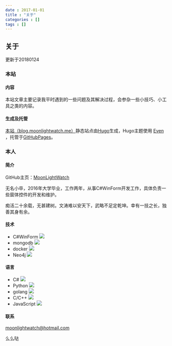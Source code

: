 ```yaml
---
date : 2017-01-01
title : "关于"
categories : []
tags : []
---
```


## 关于

更新于20180124

### 本站

#### 内容

本站文章主要记录我平时遇到的一些问题及其解决过程，会参杂一些小技巧、小工具之类的内容。

#### 生成及托管

[本站（blog.moonlightwatch.me）](http://blog.moonlightwatch.me/)静态站点由[Hugo](https://gohugo.io/)生成，Hugo主题使用 [Even](https://themes.gohugo.io/hugo-theme-even/) ，托管于[GitHubPages](https://pages.github.com/)。

### 本人

#### 简介
GitHub主页：[MoonLightWatch](https://github.com/moonlightwatch)

无名小卒，2016年大学毕业，工作两年，从事C#WinForm开发工作，具体负责一些窗体控件的开发和维护。

痴活二十余载，无甚建树。文涛难以安天下，武略不足定乾坤。幸有一技之长，独善其身有余。

#### 技术
- C#WinForm ![](http://progressed.io/bar/80)
- mongodb ![](http://progressed.io/bar/70)
- docker ![](http://progressed.io/bar/60)
- Neo4j ![](http://progressed.io/bar/40)

#### 语言
- C# ![](http://progressed.io/bar/81)
- Python ![](http://progressed.io/bar/60)
- golang ![](http://progressed.io/bar/40)
- C/C++ ![](http://progressed.io/bar/40)
- JavaScript ![](http://progressed.io/bar/30)

#### 联系
moonlightwatch@hotmail.com

么么哒

